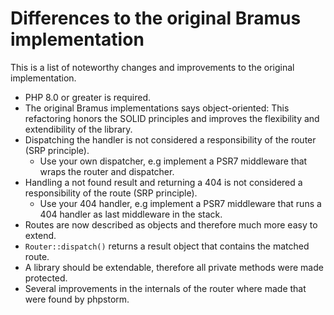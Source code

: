 # Differences to the original Bramus implementation

This is a list of noteworthy changes and improvements to the original implementation.

* PHP 8.0 or greater is required. 
* The original Bramus implementations says object-oriented: This refactoring honors the SOLID principles and improves the flexibility and extendibility of the library.
* Dispatching the handler is not considered a responsibility of the router (SRP principle).
  * Use your own dispatcher, e.g implement a PSR7 middleware that wraps the router and dispatcher. 
* Handling a not found result and returning a 404 is not considered a responsibility of the route (SRP principle).
  * Use your 404 handler, e.g implement a PSR7 middleware that runs a 404 handler as last middleware in the stack.
* Routes are now described as objects and therefore much more easy to extend.
* `Router::dispatch()` returns a result object that contains the matched route.
* A library should be extendable, therefore all private methods were made protected.
* Several improvements in the internals of the router where made that were found by phpstorm.
